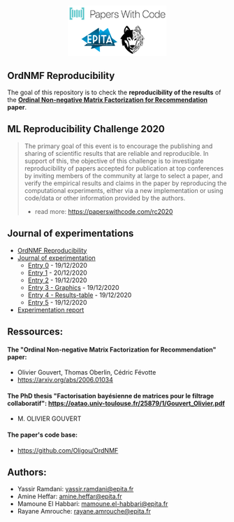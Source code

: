 <p align="center">
<img src="https://github.com/yassram/OrdNMF/blob/master/imgs/logo.png?raw=true" width="45%" alt="Epita SCIA Papers With Code"/>
</p>

## OrdNMF Reproducibility
The goal of this repository is to check the **reproducibility of the results** of the **[Ordinal Non-negative Matrix Factorization for Recommendation](https://arxiv.org/abs/2006.01034) paper**.

## ML Reproducibility Challenge 2020
> The primary goal of this event is to encourage the publishing and sharing of scientific results that are reliable and reproducible. In support of this, the objective of this challenge is to investigate reproducibility of papers accepted for publication at top conferences by inviting members of the community at large to select a paper, and verify the empirical results and claims in the paper by reproducing the computational experiments, either via a new implementation or using code/data or other information provided by the authors.
> - read more: https://paperswithcode.com/rc2020

## Journal of experimentations
<ul>
  <li><a href="https://github.com/yassram/OrdNMF/wiki/OrdNMF-Reproducibility">OrdNMF Reproducibility</a>
  <li><a href="https://github.com/yassram/OrdNMF/wiki/OrdNMF-Reproducibility">Journal of experimentation</a>
    <ul>
      <li><a href="https://github.com/yassram/OrdNMF/wiki/Entry-0">Entry 0</a> - 19/12/2020</li>
      <li><a href="https://github.com/yassram/OrdNMF/wiki/Entry-1">Entry 1</a> - 20/12/2020</li>
      <li><a href="https://github.com/yassram/OrdNMF/wiki/Entry-2">Entry 2</a> - 19/12/2020</li>
      <li><a href="https://github.com/yassram/OrdNMF/wiki/Entry-3---graphics">Entry 3 - Graphics</a> - 19/12/2020</li>
      <li><a href="https://github.com/yassram/OrdNMF/wiki/Entry-4---Results-table">Entry 4 - Results-table</a> - 19/12/2020</li>
      <li><a href="https://github.com/yassram/OrdNMF/wiki/Entry-5">Entry 5</a> - 19/12/2020</li>
    </ul>
  <li><a href="https://github.com/yassram/OrdNMF/wiki/OrdNMF-Reproducibility">Experimentation report</a>
</li>
</ul>

## Ressources:
#### The "Ordinal Non-negative Matrix Factorization for Recommendation" **paper**: 
- Olivier Gouvert, Thomas Oberlin, Cédric Févotte
- https://arxiv.org/abs/2006.01034 

#### The **PhD thesis** "Factorisation bayésienne de matrices pour le filtrage collaboratif": https://oatao.univ-toulouse.fr/25879/1/Gouvert_Olivier.pdf 
- M. OLIVIER GOUVERT

#### The paper's **code base**: 
- https://github.com/Oligou/OrdNMF

## Authors:
- Yassir Ramdani: yassir.ramdani@epita.fr
- Amine Heffar: amine.heffar@epita.fr
- Mamoune El Habbari: mamoune.el-habbari@epita.fr
- Rayane Amrouche: rayane.amrouche@epita.fr
